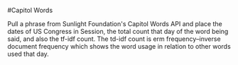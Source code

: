 #Capitol Words

Pull a phrase from Sunlight Foundation's Capitol Words API and place the dates of US Congress in Session,
the total count that day of the word being said, and also the tf-idf count.
The td-idf count is erm frequency–inverse document frequency which shows the word usage
in relation to other words used that day.
